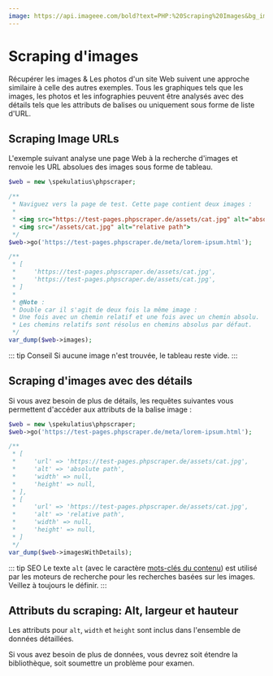 ```yaml
---
image: https://api.imageee.com/bold?text=PHP:%20Scraping%20Images&bg_image=https://images.unsplash.com/photo-1542762933-ab3502717ce7
---
```


# Scraping d'images

Récupérer les images &amp; Les photos d'un site Web suivent une approche similaire à celle des autres exemples. Tous les graphiques tels que les images, les photos et les infographies peuvent être analysés avec des détails tels que les attributs de balises ou uniquement sous forme de liste d'URL.


## Scraping Image URLs

L'exemple suivant analyse une page Web à la recherche d'images et renvoie les URL absolues des images sous forme de tableau.

```php
$web = new \spekulatius\phpscraper;

/**
 * Naviguez vers la page de test. Cette page contient deux images :
 *
 * <img src="https://test-pages.phpscraper.de/assets/cat.jpg" alt="absolute path">
 * <img src="/assets/cat.jpg" alt="relative path">
 */
$web->go('https://test-pages.phpscraper.de/meta/lorem-ipsum.html');

/**
 * [
 *     'https://test-pages.phpscraper.de/assets/cat.jpg',
 *     'https://test-pages.phpscraper.de/assets/cat.jpg',
 * ]
 *
 * @Note :
 * Double car il s'agit de deux fois la même image :
 * Une fois avec un chemin relatif et une fois avec un chemin absolu.
 * Les chemins relatifs sont résolus en chemins absolus par défaut.
 */
var_dump($web->images);
```

::: tip Conseil
Si aucune image n'est trouvée, le tableau reste vide.
:::


## Scraping d'images avec des détails

Si vous avez besoin de plus de détails, les requêtes suivantes vous permettent d'accéder aux attributs de la balise image :

```php
$web = new \spekulatius\phpscraper;
$web->go('https://test-pages.phpscraper.de/meta/lorem-ipsum.html');

/**
 * [
 *     'url' => 'https://test-pages.phpscraper.de/assets/cat.jpg',
 *     'alt' => 'absolute path',
 *     'width' => null,
 *     'height' => null,
 * ],
 * [
 *     'url' => 'https://test-pages.phpscraper.de/assets/cat.jpg',
 *     'alt' => 'relative path',
 *     'width' => null,
 *     'height' => null,
 * ]
 */
var_dump($web->imagesWithDetails);
```

::: tip SEO
Le texte `alt` (avec le caractère [mots-clés du contenu](/fr/examples/extract-keywords)) est utilisé par les moteurs de recherche pour les recherches basées sur les images. Veillez à toujours le définir.
:::


## Attributs du scraping: Alt, largeur et hauteur

Les attributs pour `alt`, `width` et `height` sont inclus dans l'ensemble de données détaillées.

Si vous avez besoin de plus de données, vous devrez soit étendre la bibliothèque, soit soumettre un problème pour examen.
